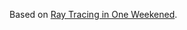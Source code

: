 Based on [Ray Tracing in One Weekened](https://raytracing.github.io/books/RayTracingInOneWeekend.html).
